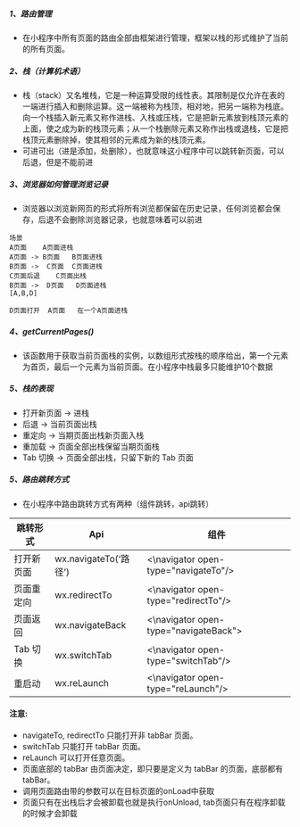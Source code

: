 ##### 1、路由管理
- 在小程序中所有页面的路由全部由框架进行管理，框架以栈的形式维护了当前的所有页面。
##### 2、栈（计算机术语）
- 栈（stack）又名堆栈，它是一种运算受限的线性表。其限制是仅允许在表的一端进行插入和删除运算。这一端被称为栈顶，相对地，把另一端称为栈底。向一个栈插入新元素又称作进栈、入栈或压栈，它是把新元素放到栈顶元素的上面，使之成为新的栈顶元素；从一个栈删除元素又称作出栈或退栈，它是把栈顶元素删除掉，使其相邻的元素成为新的栈顶元素。
- 可进可出（进是添加，处删除），也就意味这小程序中可以跳转新页面，可以后退，但是不能前进
##### 3、浏览器如何管理浏览记录
- 浏览器以浏览新网页的形式将所有浏览都保留在历史记录，任何浏览都会保存，后退不会删除浏览器记录，也就意味着可以前进

```
场景
A页面    A页面进栈
A页面 -> B页面   B页面进栈
B页面 ->  C页面  C页面进栈
C页面后退    C页面出栈
B页面 ->  D页面   D页面进栈
[A,B,D]

D页面打开  A页面   在一个A页面进栈
```
##### 4、getCurrentPages() 
- 该函数用于获取当前页面栈的实例，以数组形式按栈的顺序给出，第一个元素为首页，最后一个元素为当前页面。在小程序中栈最多只能维护10个数据
##### 5、栈的表现
- 打开新页面 -> 进栈
- 后退 -> 当前页面出栈
- 重定向  -> 当期页面出栈新页面入栈
- 重加载  -> 页面全部出栈保留当期页面栈
- Tab 切换 ->	页面全部出栈，只留下新的 Tab 页面

##### 5、路由跳转方式
- 在小程序中路由跳转方式有两种（组件跳转，api跳转）

跳转形式 | Api|组件
---|---|---
打开新页面 | wx.navigateTo(‘路径’)|   <\navigator open-type="navigateTo"/>
页面重定向 | wx.redirectTo|<\navigator open-type="redirectTo"/>
页面返回|wx.navigateBack|<\navigator open-type="navigateBack">
Tab 切换|wx.switchTab|<\navigator open-type="switchTab"/>
重启动|wx.reLaunch|<\navigator open-type="reLaunch"/>

#### 注意:
- navigateTo, redirectTo 只能打开非 tabBar 页面。
- switchTab 只能打开 tabBar 页面。
- reLaunch 可以打开任意页面。
- 页面底部的 tabBar 由页面决定，即只要是定义为 tabBar 的页面，底部都有 tabBar。
- 调用页面路由带的参数可以在目标页面的onLoad中获取
- 页面只有在出栈后才会被卸载也就是执行onUnload, tab页面只有在程序卸载的时候才会卸载





